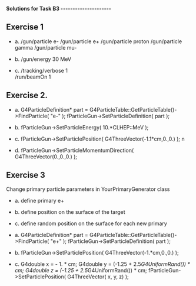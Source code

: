 **Solutions for Task B3
---------------------**


Exercise 1
----------

- a. 
  /gun/particle e-
  /gun/particle e+
  /gun/particle proton
  /gun/particle gamma
  /gun/particle mu-

- b. 
  /gun/energy 30 MeV

- c. 
  /tracking/verbose 1  
  /run/beamOn 1

Exercise 2.
-----------

- a.
    G4ParticleDefinition* part = G4ParticleTable::GetParticleTable()->FindParticle( "e-" );
    fParticleGun->SetParticleDefinition( part );

- b.
    fParticleGun->SetParticleEnergy( 10.*CLHEP::MeV );

- c.
    fParticleGun->SetParticlePosition( G4ThreeVector(-1.1*cm,0.,0.) );
n
- d.
    fParticleGun->SetParticleMomentumDirection( G4ThreeVector(0.,0.,0.) );

Exercise 3
----------

Change primary particle parameters in YourPrimaryGenerator class
- a. define primary e+
- b. define position on the surface of the target
- c. define random position on the surface for each new primary

- a.
    G4ParticleDefinition* part = G4ParticleTable::GetParticleTable()->FindParticle( "e+" );
    fParticleGun->SetParticleDefinition( part );

- b.
    fParticleGun->SetParticlePosition( G4ThreeVector(-1.*cm,0.,0.) );

- c.
    G4double x = - 1. * cm;
    G4double y = (-1.25 + 2.5*G4UniformRand()) * cm;
    G4double z = (-1.25 + 2.5*G4UniformRand()) * cm;
    fParticleGun->SetParticlePosition( G4ThreeVector( x, y, z) );

